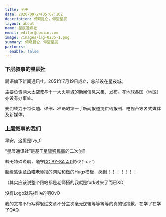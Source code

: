 ```yaml
---
title: 关于
date: 2020-09-24T05:07:10Z
description: 俯瞰昆仑，仰望星辰
layout: about
name: 星辰通讯社
email: editor@domain.com
image: /images/img-0235-1.png
summary: 俯瞰昆仑，仰望星辰
partners:
  enable: false
---
```

### **下层叙事的星辰社**

鹊语旗下新闻通讯社。2051年7月19日成立，总部设在星夜城。

主要负责两大太空城与十一大火星城的新闻信息采集、发布。在地球各国（地区）亦设有办事处。

我们致力于将快速、详细、准确的第一手新闻报道提供给报刊、电视台等各式媒体及新媒体。

### **上层叙事的我们**
早安，这里是Ivy_C

“星辰通讯社”是基于[星际移民局](https://interimm.org)的二次创作

若无特殊说明，遵守[CC BY-SA 4.0](https://creativecommons.org/licenses/by-sa/4.0/)协议(´･ω･`)

超级感谢[章鱼喵](https://github.com/emptymalei)老师搭的网站和做的Hugo模板，感谢！！！！！！！

（其实应该说整个网站都是老师搭的我就是fork过来了而已XD）

没有Logo就先挂IIA的吧OvO

我的文笔不行写得很烂文章不分主次毫无逻辑等等等等的真的很抱歉，在学了在学了QAQ

